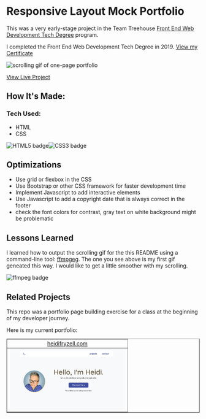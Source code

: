 # Responsive Layout Mock Portfolio
This was a very early-stage project in the Team Treehouse [Front End Web Development Tech Degree](https://teamtreehouse.com/techdegree/front-end-web-development) program.

I completed the Front End Web Development Tech Degree in 2019. [View my Certificate](https://www.credential.net/1700e85d-d29e-493d-a28e-a8c1860459c8#acc.PS7ITKNb)

<img src="./images/fetd2.gif" alt="scrolling gif of one-page portfolio" />

[View Live Project](https://heidifryzell.com/fetd-project-2/)

## How It's Made:
### Tech Used:
- HTML
- CSS

<img src="https://img.shields.io/badge/HTML-ffe7d3?style=flat-square&logo=html5" alt="HTML5 badge" height="50"><img src="https://img.shields.io/badge/CSS-blue?style=flat-square&logo=css3" alt="CSS3 badge" height="50">

## Optimizations

- Use grid or flexbox in the CSS
- Use Bootstrap or other CSS framework for faster development time
- Implement Javascript to add interactive elements
- Use Javascript to add a copyright date that is always correct in the footer
- check the font colors for contrast, gray text on white background might be problematic

## Lessons Learned

I learned how to output the scrolling gif for the this README using a command-line tool: [ffmpgeg](https://ffmpeg.org/). The one you see above is my first gif geneated this way. I would like to get a little smoother with my scrolling.

<img src="https://img.shields.io/badge/ffmpeg-007808?style=flat-square&logo=ffmpeg" alt="ffmpeg badge" height="50">

## Related Projects
This repo was a portfolio page building exercise for a class at the beginning of my developer journey.

Here is my current portfolio:


<table border="1">
  <tr>
    <td style="text-align: center;"><a href="https://heidifryzell.com">heidifryzell.com</a></td>
  </tr>
  <tr>
    <td><a href="https://heidifryzell.com"><img width="300" src="https://raw.githubusercontent.com/heidi37/my-python-portfolio/main/static/images/screenshot.png" alt="screenshot of web development portfolio built with Python" /></a></td>
  </tr>
</table>